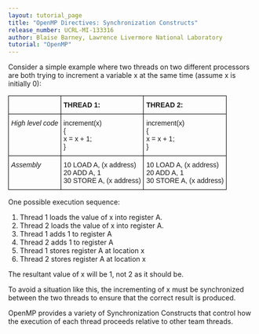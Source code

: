 ```yaml
---
layout: tutorial_page
title: "OpenMP Directives: Synchronization Constructs"
release_number: UCRL-MI-133316
author: Blaise Barney, Lawrence Livermore National Laboratory
tutorial: "OpenMP"
---
```


Consider a simple example where two threads on two different processors are both trying to increment a variable x at the same time (assume x is initially 0):

<style type="text/css">
.tg  {border-collapse:collapse;border-spacing:0;}
.tg td{border-color:black;border-style:solid;border-width:1px;font-family:Arial, sans-serif;font-size:14px;
  overflow:hidden;padding:10px 5px;word-break:normal;}
.tg th{border-color:black;border-style:solid;border-width:1px;font-family:Arial, sans-serif;font-size:14px;
  font-weight:normal;overflow:hidden;padding:10px 5px;word-break:normal;}
.tg .tg-1wig{font-weight:bold;text-align:left;vertical-align:top}
.tg .tg-6t3r{font-style:italic;font-weight:bold;text-align:left;vertical-align:top}
.tg .tg-8zwo{font-style:italic;text-align:left;vertical-align:top}
.tg .tg-0lax{text-align:left;vertical-align:top}
</style>
<table class="tg">
<thead>
  <tr>
    <th class="tg-6t3r"></th>
    <th class="tg-1wig">THREAD 1:</th>
    <th class="tg-1wig">THREAD 2:</th>
  </tr>
</thead>
<tbody>
  <tr>
    <td class="tg-8zwo">High level code</td>
    <td class="tg-0lax"><span style="font-weight:normal;font-style:normal;text-decoration:none">increment(x)</span><br><span style="font-weight:normal;font-style:normal;text-decoration:none">{</span><br><span style="font-weight:normal;font-style:normal;text-decoration:none">    x = x + 1;</span><br><span style="font-weight:normal;font-style:normal;text-decoration:none">}</span></td>
    <td class="tg-0lax"><span style="font-weight:normal;font-style:normal;text-decoration:none">increment(x)</span><br><span style="font-weight:normal;font-style:normal;text-decoration:none">{</span><br><span style="font-weight:normal;font-style:normal;text-decoration:none">    x = x + 1;</span><br><span style="font-weight:normal;font-style:normal;text-decoration:none">}</span></td>
  </tr>
  <tr>
    <td class="tg-8zwo">Assembly</td>
    <td class="tg-0lax"><span style="font-weight:normal;font-style:normal;text-decoration:none">10  LOAD A, (x address)</span><br><span style="font-weight:normal;font-style:normal;text-decoration:none">20  ADD A, 1</span><br><span style="font-weight:normal;font-style:normal;text-decoration:none">30  STORE A, (x address)</span></td>
    <td class="tg-0lax"><span style="font-weight:normal;font-style:normal;text-decoration:none">10  LOAD A, (x address)</span><br><span style="font-weight:normal;font-style:normal;text-decoration:none">20  ADD A, 1</span><br><span style="font-weight:normal;font-style:normal;text-decoration:none">30  STORE A, (x address)</span></td>
  </tr>
</tbody>
</table>

One possible execution sequence:
1. Thread 1 loads the value of x into register A.
1. Thread 2 loads the value of x into register A.
1. Thread 1 adds 1 to register A
1. Thread 2 adds 1 to register A
1. Thread 1 stores register A at location x
1. Thread 2 stores register A at location x

The resultant value of x will be 1, not 2 as it should be.

To avoid a situation like this, the incrementing of x must be synchronized between the two threads to ensure that the correct result is produced.

OpenMP provides a variety of Synchronization Constructs that control how the execution of each thread proceeds relative to other team threads.